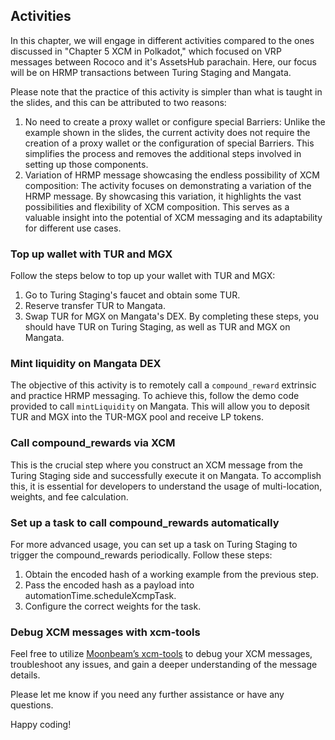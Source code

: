 ## Activities

In this chapter, we will engage in different activities compared to the ones discussed in "Chapter 5 XCM in Polkadot," which focused on VRP messages between Rococo and it's AssetsHub parachain.
Here, our focus will be on HRMP transactions between Turing Staging and Mangata.

Please note that the practice of this activity is simpler than what is taught in the slides, and this can be attributed to two reasons:

1. No need to create a proxy wallet or configure special Barriers:
   Unlike the example shown in the slides, the current activity does not require the creation of a proxy wallet or the configuration of special Barriers.
   This simplifies the process and removes the additional steps involved in setting up those components.
1. Variation of HRMP message showcasing the endless possibility of XCM composition:
   The activity focuses on demonstrating a variation of the HRMP message.
   By showcasing this variation, it highlights the vast possibilities and flexibility of XCM composition.
   This serves as a valuable insight into the potential of XCM messaging and its adaptability for different use cases.

### Top up wallet with TUR and MGX

Follow the steps below to top up your wallet with TUR and MGX:

1. Go to Turing Staging's faucet and obtain some TUR.
1. Reserve transfer TUR to Mangata.
1. Swap TUR for MGX on Mangata's DEX.
   By completing these steps, you should have TUR on Turing Staging, as well as TUR and MGX on Mangata.

### Mint liquidity on Mangata DEX

The objective of this activity is to remotely call a `compound_reward` extrinsic and practice HRMP messaging.
To achieve this, follow the demo code provided to call `mintLiquidity` on Mangata.
This will allow you to deposit TUR and MGX into the TUR-MGX pool and receive LP tokens.

### Call compound_rewards via XCM

This is the crucial step where you construct an XCM message from the Turing Staging side and successfully execute it on Mangata.
To accomplish this, it is essential for developers to understand the usage of multi-location, weights, and fee calculation.

### Set up a task to call compound_rewards automatically

For more advanced usage, you can set up a task on Turing Staging to trigger the compound_rewards periodically.
Follow these steps:

1. Obtain the encoded hash of a working example from the previous step.
1. Pass the encoded hash as a payload into automationTime.scheduleXcmpTask.
1. Configure the correct weights for the task.

### Debug XCM messages with xcm-tools

Feel free to utilize [Moonbeam’s xcm-tools](https://github.com/Moonsong-Labs/xcm-tools) to debug your XCM messages, troubleshoot any issues, and gain a deeper understanding of the message details.

Please let me know if you need any further assistance or have any questions.

Happy coding!
